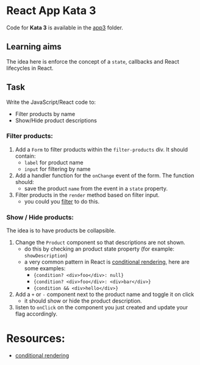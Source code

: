 # React App Kata 3

Code for **Kata 3** is available in the [app3](app3) folder.

## Learning aims

The idea here is enforce the concept of a `state`, callbacks and React lifecycles in React.

## Task

Write the JavaScript/React code to: 

* Filter products by name
* Show/Hide product descriptions

### Filter products:
1. Add a `Form` to filter products within the `filter-products` div. It should contain:
    * `label` for product name
    * `input` for filtering by name
2. Add a handler function for the `onChange` event of the form. The function should:
    * save the product `name` from the event in a `state` property.
3. Filter products in the `render` method based on filter input.
    * you could you [filter](http://underscorejs.org/#filter) to do this.

### Show / Hide products:

The idea is to have products be collapsible. 
1. Change the `Product` component so that descriptions are not shown.
    * do this by checking an product state property (for example: `showDescription`)
    * a very common pattern in React is [conditional rendering](https://facebook.github.io/react/docs/conditional-rendering.html), here are some examples:
        * `{condition? <div>foo</div>: null}`
        * `{condition? <div>foo</div>: <div>bar</div>}`
        * `{condition && <div>hello</div>}`
2. Add a `+` or `-` component next to the product name and toggle it on click
    * it should show or hide the product description.
3. listen to `onClick` on the component you just created and update your flag accordingly.

# Resources:

* [conditional rendering](https://facebook.github.io/react/docs/conditional-rendering.html)